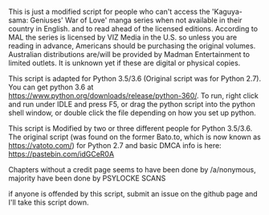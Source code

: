 This is just a modified script for people who can't access the 'Kaguya-sama: Geniuses' War of Love' manga series when not available in their country in English. and to read ahead of the licensed editions. According to MAL the series is licensed by VIZ Media in the U.S. so unless you are reading in advance, Americans should be purchasing the original volumes. Australian distributions are/will be provided by Madman Entertainment to limited outlets. It is unknown yet if these are digital or physical copies.


This script is adapted for Python 3.5/3.6 (Original script was for Python 2.7). You can get python 3.6 at https://www.python.org/downloads/release/python-360/. To run, right click and run under IDLE and press F5, or drag the python script into the python shell window, or double click the file depending on how you set up python.


This script is Modified by two or three different people for Python 3.5/3.6. The original script (was found on the former Bato.to, which is now known as https://vatoto.com/) for Python 2.7 and basic DMCA info is here:
https://pastebin.com/idGCeR0A

Chapters without a credit page seems to have been done by /a/nonymous, majority have been done by PSYLOCKE SCANS

if anyone is offended by this script, submit an issue on the github page and I'll take this script down.
